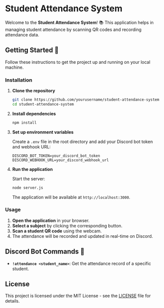 # Student Attendance System

Welcome to the **Student Attendance System**! 📚 This application helps in managing student attendance by scanning QR codes and recording attendance data.

## Getting Started 🚀

Follow these instructions to get the project up and running on your local machine.

### Installation

1. **Clone the repository**

    ```bash
    git clone https://github.com/yourusername/student-attendance-system.git
    cd student-attendance-system
    ```

2. **Install dependencies**

    ```bash
    npm install
    ```

3. **Set up environment variables**

    Create a `.env` file in the root directory and add your Discord bot token and webhook URL:

    ```plaintext
    DISCORD_BOT_TOKEN=your_discord_bot_token
    DISCORD_WEBHOOK_URL=your_discord_webhook_url
    ```

4. **Run the application**

    Start the server:

    ```bash
    node server.js
    ```

    The application will be available at `http://localhost:3000`.

### Usage

1. **Open the application** in your browser.
2. **Select a subject** by clicking the corresponding button.
3. **Scan a student QR code** using the webcam.
4. The attendance will be recorded and updated in real-time on Discord.

## Discord Bot Commands 🤖

- **`!attendance <student_name>`**: Get the attendance record of a specific student.

## License

This project is licensed under the MIT License - see the [LICENSE](LICENSE) file for details.
